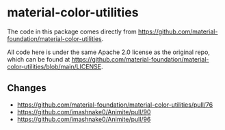 #  material-color-utilities

The code in this package comes directly from https://github.com/material-foundation/material-color-utilities.

All code here is under the same Apache 2.0 license as the original repo, which can be found at https://github.com/material-foundation/material-color-utilities/blob/main/LICENSE.

## Changes
- https://github.com/material-foundation/material-color-utilities/pull/76
- https://github.com/imashnake0/Animite/pull/90
- https://github.com/imashnake0/Animite/pull/96
